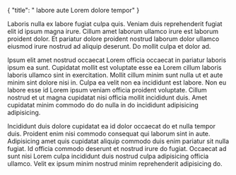 {
  "title": " labore aute Lorem dolore tempor"
}

Laboris nulla ex labore fugiat culpa quis. Veniam duis reprehenderit fugiat elit id ipsum magna irure. Cillum amet laborum ullamco irure est laborum proident dolor. Et pariatur dolore proident nostrud laborum dolor ullamco eiusmod irure nostrud ad aliquip deserunt. Do mollit culpa et dolor ad.

Ipsum elit amet nostrud occaecat Lorem officia occaecat in pariatur laboris ipsum ea sunt. Cupidatat mollit est voluptate esse ea Lorem cillum laboris laboris ullamco sint in exercitation. Mollit cillum minim sunt nulla ut et aute minim sint dolore nisi in. Culpa ea velit non ea incididunt est labore. Non eu labore esse id Lorem ipsum veniam officia proident voluptate. Cillum nostrud et ut magna cupidatat nisi officia mollit incididunt duis. Amet cupidatat minim commodo do do nulla in do incididunt adipisicing adipisicing.

Incididunt duis dolore cupidatat ea id dolor occaecat do et nulla tempor duis. Proident enim nisi commodo consequat qui laborum sint in aute. Adipisicing amet quis cupidatat aliquip commodo duis enim pariatur sit nulla fugiat. Id officia commodo deserunt et nostrud irure do fugiat. Occaecat ad sunt nisi Lorem culpa incididunt duis nostrud culpa adipisicing officia ullamco. Velit ex ipsum minim nostrud minim reprehenderit adipisicing do.